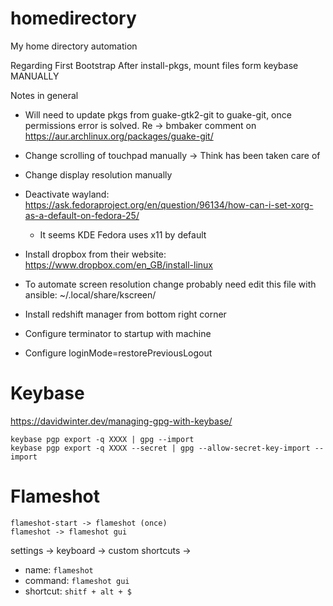 # homedirectory
My home directory automation

Regarding First Bootstrap
After install-pkgs, mount files form keybase MANUALLY

Notes in general
- Will need to update pkgs from guake-gtk2-git to guake-git, once permissions error is solved. Re -> bmbaker comment on https://aur.archlinux.org/packages/guake-git/


- Change scrolling of touchpad manually -> Think has been taken care of
- Change display resolution manually
- Deactivate wayland: https://ask.fedoraproject.org/en/question/96134/how-can-i-set-xorg-as-a-default-on-fedora-25/
    - It seems KDE Fedora uses x11 by default
- Install dropbox from their website: https://www.dropbox.com/en_GB/install-linux
- To automate screen resolution change probably need edit this file with ansible: ~/.local/share/kscreen/<some random id>

- Install redshift manager from bottom right corner
- Configure terminator to startup with machine
- Configure loginMode=restorePreviousLogout

# Keybase
https://davidwinter.dev/managing-gpg-with-keybase/

```
keybase pgp export -q XXXX | gpg --import
keybase pgp export -q XXXX --secret | gpg --allow-secret-key-import --import
```

# Flameshot

```
flameshot-start -> flameshot (once)
flameshot -> flameshot gui
```

settings -> keyboard -> custom shortcuts ->

- name: `flameshot`
- command: `flameshot gui`
- shortcut: `shitf + alt + $`
